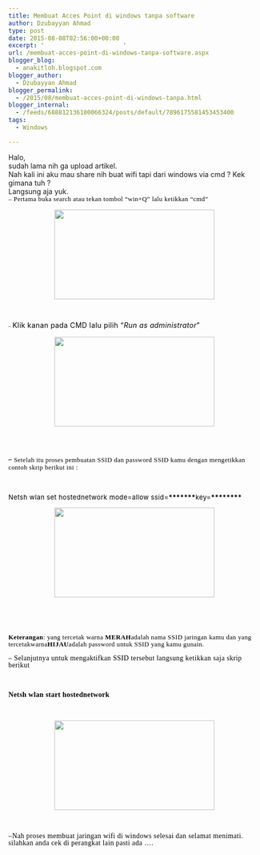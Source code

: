 ```yaml
---
title: Membuat Acces Point di windows tanpa software
author: Dzubayyan Ahmad
type: post
date: 2015-08-08T02:56:00+00:00
excerpt: '						'
url: /membuat-acces-point-di-windows-tanpa-software.aspx
blogger_blog:
  - anakitloh.blogspot.com
blogger_author:
  - Dzubayyan Ahmad
blogger_permalink:
  - /2015/08/membuat-acces-point-di-windows-tanpa.html
blogger_internal:
  - /feeds/688812136100066324/posts/default/7896175581453453400
tags:
  - Windows

---
```

<div align="left">
  Halo,
</div>

<div align="left">
  sudah lama nih ga upload artikel.
</div>

<div align="left">
  Nah kali ini aku mau share nih buat wifi tapi dari windows via cmd ? Kek gimana tuh ?
</div>

<div align="left">
  Langsung aja yuk.
</div>

<div align="left">
</div>

<div style="line-height: 100%; margin-bottom: 0in;" align="left">
  <span style="color: #000000;"><span style="font-size: small;"><span style="font-family: Georgia, serif;"><span style="letter-spacing: 0.3pt;">&#8211; Pertama buka search atau tekan tombol “win+Q” lalu ketikkan “cmd”</span></span></span></span>
</div>

<div style="line-height: 100%; margin-bottom: 0in;" align="left">
  <span style="color: #000000;"> </span>
</div>

<div style="clear: both; text-align: center;">
  <span style="color: #000000;"><a style="margin-left: 1em; margin-right: 1em; color: #000000;" href="https://3.bp.blogspot.com/-kYvxQiGcL7w/VcVustelpUI/AAAAAAAAAwc/2bLRT4kiepc/s1600/1.png"><img loading="lazy" decoding="async" src="https://3.bp.blogspot.com/-kYvxQiGcL7w/VcVustelpUI/AAAAAAAAAwc/2bLRT4kiepc/s320/1.png" alt="" alt="" width="320" height="179" border="0" /></a></span>
</div>

&nbsp;

<div style="line-height: 100%; margin-bottom: 0in;" align="left">
  <span style="color: #000000;"><span style="font-family: Georgia, serif;"><span style="font-size: x-small;"><span style="letter-spacing: 0.3pt;">&#8211; </span></span></span><span style="letter-spacing: 0.3pt;">Klik kanan pada CMD lalu pilih “</span><span style="letter-spacing: 0.3pt;"><i><span style="text-decoration: none;"><span style="font-weight: normal;">Run as administrator</span></span></i></span><span style="letter-spacing: 0.3pt;">”</span></span>
</div>

<div style="line-height: 100%; margin-bottom: 0in;" align="left">
  <span style="color: #000000;"> </span>
</div>

<div style="clear: both; text-align: center;">
  <span style="color: #000000;"><a style="margin-left: 1em; margin-right: 1em; color: #000000;" href="https://4.bp.blogspot.com/-3n4-rgBevpo/VcVusgW4HVI/AAAAAAAAAw0/ENB3p5wVgy0/s1600/2.png"><img loading="lazy" decoding="async" src="https://4.bp.blogspot.com/-3n4-rgBevpo/VcVusgW4HVI/AAAAAAAAAw0/ENB3p5wVgy0/s320/2.png" alt="" alt="" width="320" height="179" border="0" /></a></span>
</div>

<div style="line-height: 100%; margin-bottom: 0in;" align="left">
  <span style="color: #000000;"> </span>
</div>

<div style="line-height: 100%; margin-bottom: 0in;" align="left">
</div>

<span style="color: #000000;"><br /> <a style="color: #000000;" name="more"></a></p> 

<p>
  </span>
</p>

<div style="line-height: 106%; margin-bottom: 0.11in;" align="left">
  <span style="color: #000000;"><span style="font-size: small;"><span style="letter-spacing: 0.3pt;">&#8211; </span></span><span style="font-size: small;"><span style="font-family: Georgia, serif;"><span style="letter-spacing: 0.3pt;">Setelah itu proses pembuatan SSID dan password SSID kamu dengan mengetikkan contoh skrip berikut ini :</span></span></span></span>
</div>

<p>
  <span style="color: #000000;"> </span>
</p>

<div style="line-height: 100%; margin-bottom: 0in;" align="left">
</div>

<div style="line-height: 100%; margin-bottom: 0in;" align="left">
  <span style="color: #000000;"><span style="letter-spacing: 0.3pt;"><span style="font-size: small;">Netsh wlan set hostednetwork mode=allow ssid=</span></span><span style="font-size: small;"><span style="letter-spacing: 0.3pt;"><b>*******</b></span></span><span style="font-size: small;"><span style="letter-spacing: 0.3pt;">key=</span></span><span style="font-size: small;"><span style="letter-spacing: 0.3pt;"><b>********</b></span></span></span>
</div>

<div style="line-height: 100%; margin-bottom: 0in;" align="left">
  <span style="color: #000000;"> </span>
</div>

<div style="clear: both; text-align: center;">
  <span style="color: #000000;"><a style="margin-left: 1em; margin-right: 1em; color: #000000;" href="https://4.bp.blogspot.com/-CwIetrf4q9w/VcVuskg-HhI/AAAAAAAAAws/B53MnsXJr8s/s1600/3.png"><img loading="lazy" decoding="async" src="https://4.bp.blogspot.com/-CwIetrf4q9w/VcVuskg-HhI/AAAAAAAAAws/B53MnsXJr8s/s320/3.png" alt="" alt="" width="320" height="179" border="0" /></a></span>
</div>

<div style="line-height: 100%; margin-bottom: 0in;" align="left">
  <span style="color: #000000;"> </span>
</div>

<div style="line-height: 100%; margin-bottom: 0in;" align="left">
  <span style="color: #000000;"><span style="font-size: small;"><span style="letter-spacing: 0.3pt;"><b> </b></span></span><span style="font-size: small;"><br /> </span></span>
</div>

<p>
  <span style="color: #000000;"> </span>
</p>

<div style="line-height: 100%; margin-bottom: 0in;" align="left">
  <span style="color: #000000;"><span style="font-size: small;"><span style="font-family: Georgia, serif;"><span style="letter-spacing: 0.3pt;"><b>Keterangan</b></span></span></span><span style="font-size: small;"><span style="font-family: Georgia, serif;"><span style="letter-spacing: 0.3pt;">: yang tercetak warna </span></span></span><span style="font-size: small;"><span style="font-family: Georgia, serif;"><span style="letter-spacing: 0.3pt;"><b>MERAH</b></span></span></span><b></b><span style="font-size: small;"><span style="font-family: Georgia, serif;"><span style="letter-spacing: 0.3pt;">adalah nama SSID jaringan kamu dan yang tercetak</span></span></span><b></b><span style="font-size: small;"><span style="font-family: Georgia, serif;"><span style="letter-spacing: 0.3pt;"><span style="font-weight: normal;">warna</span></span></span></span><b></b><span style="font-size: small;"><span style="font-family: Georgia, serif;"><span style="letter-spacing: 0.3pt;"><b>HIJAU</b></span></span></span><b></b><span style="font-size: small;"><span style="font-family: Georgia, serif;"><span style="letter-spacing: 0.3pt;">adalah password untuk SSID yang kamu gunain.</span></span></span></span>
</div>

<div style="line-height: 100%; margin-bottom: 0in;" align="left">
  <span style="color: #000000;"> </span>
</div>

<div style="line-height: 100%; margin-bottom: 0in;" align="left">
</div>

<div style="line-height: 100%; margin-bottom: 0in;" align="left">
  <span style="color: #000000;"><span style="font-family: Georgia, serif;"><span style="font-family: Georgia, serif;"><span style="letter-spacing: 0.3pt;">&#8211; Selanjutnya untuk mengaktifkan SSID tersebut langsung ketikkan saja skrip berikut</span></span></span></span>
</div>

<p>
  &nbsp;
</p>

<div style="line-height: 100%; margin-bottom: 0in;" align="left">
  <span style="color: #000000;"><span style="font-family: Georgia, serif;"><span style="font-family: Georgia, serif;"><span style="letter-spacing: 0.3pt;"><b>Netsh wlan start hostednetwork</b></span></span></span></span>
</div>

<p>
  <span style="color: #000000;"><span style="font-family: Georgia, serif;"> </span></span>
</p>

<div style="clear: both; text-align: center;">
  <span style="color: #000000;"><span style="font-family: Georgia, serif;"><a style="margin-left: 1em; margin-right: 1em; color: #000000;" href="https://4.bp.blogspot.com/-FH-kwoUF9Xs/VcVuthD4_MI/AAAAAAAAAw4/wWx-WJU4r-I/s1600/4.png"><img loading="lazy" decoding="async" src="https://4.bp.blogspot.com/-FH-kwoUF9Xs/VcVuthD4_MI/AAAAAAAAAw4/wWx-WJU4r-I/s320/4.png" alt="" alt="" width="320" height="179" border="0" /></a></span></span>
</div>

<p>
  &nbsp;
</p>

<div style="line-height: 100%; margin-bottom: 0in;" align="left">
</div>

<div style="line-height: 100%; margin-bottom: 0in;" align="left">
  <span style="color: #000000;"><span style="font-family: Georgia, serif;"><span style="letter-spacing: 0.3pt;"><span style="font-family: Georgia, serif;">&#8211;</span></span><span style="font-family: Georgia, serif;"><span style="letter-spacing: 0.3pt;">Nah proses membuat jaringan wifi di windows selesai dan selamat menimati.<br /> silahkan anda cek di perangkat lain pasti ada &#8230;.</span></span></span></span>
</div>

<p>
  <span style="color: #000000;"><span style="font-family: Georgia, serif;">  </span></span>
</p>

<div style="line-height: 100%; margin-bottom: 0in;" align="left">
</div>

<div style="line-height: 100%; margin-bottom: 0in;" align="left">
</div>

<div style="clear: both; text-align: center;">
</div>

<div style="clear: both; text-align: center;">
</div>

<p>
  &nbsp;
</p>